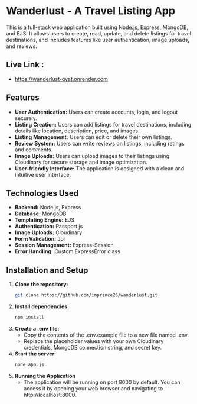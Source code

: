 # Wanderlust - A Travel Listing App

This is a full-stack web application built using Node.js, Express, MongoDB, and EJS. It allows users to create, read, update, and delete listings for travel destinations, and includes features like user authentication, image uploads, and reviews.

## Live Link :
- https://wanderlust-qyat.onrender.com

## Features

- **User Authentication:** Users can create accounts, login, and logout securely.
- **Listing Creation:** Users can add listings for travel destinations, including details like location, description, price, and images.
- **Listing Management:** Users can edit or delete their own listings.
- **Review System:** Users can write reviews on listings, including ratings and comments.
- **Image Uploads:** Users can upload images to their listings using Cloudinary for secure storage and image optimization.
- **User-friendly Interface:** The application is designed with a clean and intuitive user interface.

## Technologies Used

- **Backend:** Node.js, Express
- **Database:** MongoDB
- **Templating Engine:** EJS
- **Authentication:** Passport.js
- **Image Uploads:** Cloudinary
- **Form Validation:** Joi
- **Session Management:** Express-Session
- **Error Handling:** Custom ExpressError class

## Installation and Setup

1. **Clone the repository:**
   ```bash
   git clone https://github.com/imprince26/wanderlust.git
2. **Install dependencies:**   
   ```bash
   npm install
3. **Create a .env file:**   
   - Copy the contents of the .env.example file to a new file named .env.
   - Replace the placeholder values with your own Cloudinary credentials, MongoDB connection string, and secret key.
4. **Start the server:**
   ```bash
   node app.js
5. **Running the Application**
   - The application will be running on port 8000 by default. You can access it by opening your web browser and navigating to http://localhost:8000.
